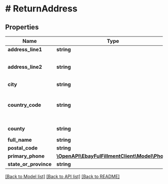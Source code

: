 # # ReturnAddress

## Properties

Name | Type | Description | Notes
------------ | ------------- | ------------- | -------------
**address_line1** | **string** | The first line of the street address. | [optional]
**address_line2** | **string** | The second line of the street address. This line is not always necessarily, but is often used for apartment number or suite number, or other relevant information that can not fit on the first line. | [optional]
**city** | **string** | The city of the return address. | [optional]
**country_code** | **string** | The country&#39;s two-digt, ISO 3166-1 country code. See the enumeration type for a country&#39;s value. For implementation help, refer to &lt;a href&#x3D;&#39;https://developer.ebay.com/api-docs/sell/fulfillment/types/ba:CountryCodeEnum&#39;&gt;eBay API documentation&lt;/a&gt; | [optional]
**county** | **string** | The county of the return address. Counties are not applicable to all countries. | [optional]
**full_name** | **string** | The full name of return address owner. | [optional]
**postal_code** | **string** | The postal code of the return address. | [optional]
**primary_phone** | [**\OpenAPI\EbayFulFillmentClient\Model\Phone**](Phone.md) |  | [optional]
**state_or_province** | **string** | The state or province of the return address. | [optional]

[[Back to Model list]](../../README.md#models) [[Back to API list]](../../README.md#endpoints) [[Back to README]](../../README.md)
